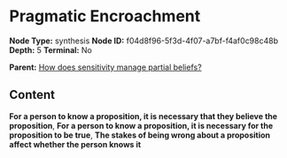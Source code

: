 # Pragmatic Encroachment

**Node Type:** synthesis
**Node ID:** f04d8f96-5f3d-4f07-a7bf-f4af0c98c48b
**Depth:** 5
**Terminal:** No

**Parent:** [How does sensitivity manage partial beliefs?](how-does-sensitivity-manage-partial-beliefs-antithesis-46b9c493-2325-479a-95b9-16ef23b2eae9.md)

## Content

**For a person to know a proposition, it is necessary that they believe the proposition**, **For a person to know a proposition, it is necessary for the proposition to be true**, **The stakes of being wrong about a proposition affect whether the person knows it**
